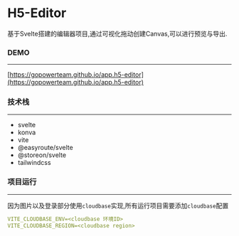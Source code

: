 # H5-Editor

基于Svelte搭建的编辑器项目,通过可视化拖动创建Canvas,可以进行预览与导出.

### DEMO
---

[https://gopowerteam.github.io/app.h5-editor](https://gopowerteam.github.io/app.h5-editor)


### 技术栈
---

* svelte
* konva
* vite
* @easyroute/svelte
* @storeon/svelte
* tailwindcss

### 项目运行
---

因为图片以及登录部分使用`cloudbase`实现,所有运行项目需要添加`cloudbase`配置

``` yaml
VITE_CLOUDBASE_ENV=<cloudbase 环境ID>
VITE_CLOUDBASE_REGION=<cloudbase region>
```


